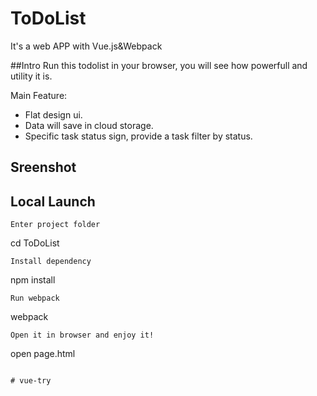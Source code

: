 # ToDoList
It's a web APP with Vue.js&amp;Webpack

##Intro
Run this todolist in your browser, you will see how powerfull and utility it is.

Main Feature:

- Flat design ui.
- Data will save in cloud storage.
- Specific task status sign, provide a task filter by status.


## Sreenshot



## Local Launch


```
Enter project folder
```
cd ToDoList
```
Install dependency
```
npm install
```
Run webpack
```
webpack
```
Open it in browser and enjoy it!
```
open page.html
```

# vue-try
